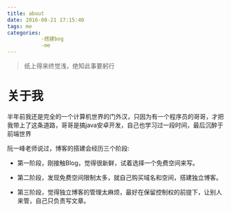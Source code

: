 ```yaml
---
title: about
date: 2016-08-21 17:15:40
tags: me
categories: 
           -搭建bog
           -me
---
```

>纸上得来终觉浅，绝知此事要躬行


# 关于我 #
半年前我还是完全的一个计算机世界的门外汉，只因为有一个程序员的哥哥，才把我带上了这条道路，哥哥是搞java安卓开发，自己也学习过一段时间，最后沉醉于前端世界

阮一峰老师说过，博客的搭建会经历三个阶段:

- 第一阶段，刚接触Blog，觉得很新鲜，试着选择一个免费空间来写。

- 第二阶段，发现免费空间限制太多，就自己购买域名和空间，搭建独立博客。


- 第三阶段，觉得独立博客的管理太麻烦，最好在保留控制权的前提下，让别人来管，自己只负责写文章。
